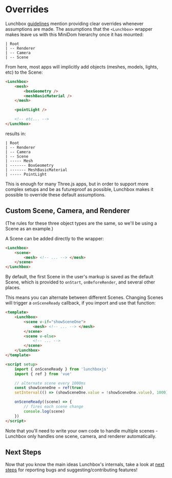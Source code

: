 # Overrides

Lunchbox [guidelines](/dev/#guidelines) mention providing clear overrides whenever assumptions are made. The assumptions that the `<Lunchbox>` wrapper makes leave us with this MiniDom hierarchy once it has mounted:

```
| Root
| -- Renderer
| -- Camera
| -- Scene
```

From here, most apps will implicitly add objects (meshes, models, lights, etc) to the Scene:

```html
<Lunchbox>
    <mesh>
        <boxGeometry />
        <meshBasicMaterial />
    </mesh>

    <pointLight />

    <!-- etc... -->
</Lunchbox>
```

results in:

```
| Root
| -- Renderer
| -- Camera
| -- Scene
| ----- Mesh
| ------- BoxGeometry
| ------- MeshBasicMaterial
| ----- PointLight
```

This is enough for many Three.js apps, but in order to support more complex setups and be as futureproof as possible, Lunchbox makes it possible to override these default assumptions.

## Custom Scene, Camera, and Renderer

(The rules for these three object types are the same, so we'll be using a Scene as an example.)

A Scene can be added directly to the wrapper:

```html
<Lunchbox>
    <scene>
        <mesh> <!-- ... --> </mesh>
    </scene>
</Lunchbox>
```

By default, the first Scene in the user's markup is saved as the default Scene, which is provided to `onStart`, `onBeforeRender`, and several other places.

This means you can alternate between different Scenes. Changing Scenes will trigger a `onSceneReady` callback, if you import and use that function:

```html
<template>
    <Lunchbox>
        <scene v-if="showSceneOne">
            <mesh> <!-- ... --> </mesh>
        </scene>
        <scene v-else>
            <!-- ... -->
        </scene>
    </Lunchbox>
</template>

<script setup>
    import { onSceneReady } from 'lunchboxjs'
    import { ref } from 'vue'

    // alternate scene every 1000ms
    const showSceneOne = ref(true)
    setInterval(() => (showSceneOne.value = !showSceneOne.value), 1000)

    onSceneReady((scene) => {
        // fires each scene change
        console.log(scene)
    })
</script>
```

Note that you'll need to write your own code to handle multiple scenes - Lunchbox only handles one scene, camera, and renderer automatically.

## Next Steps

Now that you know the main ideas Lunchbox's internals, take a look at [next steps](/dev/contributing/) for reporting bugs and suggesting/contributing features!
